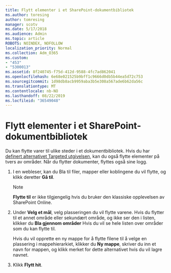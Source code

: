 ```yaml
---
title: Flytt elementer i et SharePoint-dokumentbibliotek
ms.author: toresing
author: tomresing
manager: scotv
ms.date: 5/17/2018
ms.audience: Admin
ms.topic: article
ROBOTS: NOINDEX, NOFOLLOW
localization_priority: Normal
ms.collection: Adm_O365
ms.custom:
- "453"
- "5300013"
ms.assetid: 8f240745-f75d-412d-9588-4fc7ad862041
ms.openlocfilehash: 6e68e021525b9bff1c9666d0db5b44ea5d72c753
ms.sourcegitcommit: 1d98db8acb9959aba3b5e308a567ade6b62da56c
ms.translationtype: MT
ms.contentlocale: nb-NO
ms.lasthandoff: 08/22/2019
ms.locfileid: "36549048"
---
```

# <a name="move-items-in-a-sharepoint-document-library"></a>Flytt elementer i et SharePoint-dokumentbibliotek

Du kan flytte varer til ulike steder i et dokumentbibliotek. Hvis du har [definert alternativet Targeted utgivelsen](https://go.microsoft.com/fwlink/?linkid=622980), kan du også flytte elementer på tvers av områder. Når du flytter dokumenter, flyttes også sine logg.
  
1. I en webleser, kan du Bla til filer, mapper eller koblingene du vil flytte, og klikk deretter **Gå til**.

    > [!NOTE]
    > **Flytte til** er ikke tilgjengelig hvis du bruker den klassiske opplevelsen av SharePoint Online.
  
2. Under **Velg et mål**, velg plasseringen du vil flytte varene. Hvis du flytter til et annet område eller sekundært område, og ikke ser den i listen, klikker du **Bla gjennom områder** Hvis du vil se hele listen over områder som du kan flytte til.

    Hvis du vil opprette en ny mappe for å flytte filene til å velge en plassering i mappehierarkiet, klikker du **Ny mappe**, skriver du inn et navn for mappen, og klikk merket for dette alternativet hvis du vil lagre navnet.

3. Klikk **Flytt hit**.
